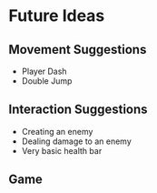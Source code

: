 # Future Ideas

## Movement Suggestions
* Player Dash
* Double Jump


## Interaction Suggestions
* Creating an enemy
* Dealing damage to an enemy
* Very basic health bar

## Game 
